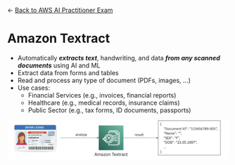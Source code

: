 ← [Back to AWS AI Practitioner Exam](../AWS%20AI%20Practitioner%20Exam.md)

# Amazon Textract

- Automatically ***extracts text***, handwriting, and data ***from any scanned
documents*** using AI and ML
- Extract data from forms and tables
- Read and process any type of document (PDFs, images, …)
- Use cases:
    - Financial Services (e.g., invoices, financial reports)
    - Healthcare (e.g., medical records, insurance claims)
    - Public Sector (e.g., tax forms, ID documents, passports)

![image.png](Amazon%20Textract/image.png)